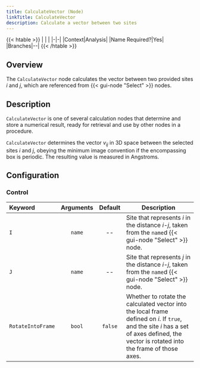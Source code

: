 ```yaml
---
title: CalculateVector (Node)
linkTitle: CalculateVector
description: Calculate a vector between two sites
---
```


{{< htable >}}
| | |
|-|-|
|Context|Analysis|
|Name Required?|Yes|
|Branches|--|
{{< /htable >}}

## Overview

The `CalculateVector` node calculates the vector between two provided sites $i$ and $j$, which are referenced from {{< gui-node "Select" >}} nodes.

## Description

`CalculateVector` is one of several calculation nodes that determine and store a numerical result, ready for retrieval and use by other nodes in a procedure.

`CalculateVector` determines the vector $v_{ij}$ in 3D space between the selected sites $i$ and $j$, obeying the minimum image convention if the encompassing box is periodic. The resulting value is measured in Angstroms.

## Configuration

### Control

|Keyword|Arguments|Default|Description|
|:------|:--:|:-----:|-----------|
|`I`|`name`|--|Site that represents $i$ in the distance $i$-$j$, taken from the `name`d {{< gui-node "Select" >}} node.|
|`J`|`name`|--|Site that represents $j$ in the distance $i$-$j$, taken from the `name`d {{< gui-node "Select" >}} node.|
|`RotateIntoFrame`|`bool`|`false`|Whether to rotate the calculated vector into the local frame defined on $i$. If `true`, and the site $i$ has a set of axes defined, the vector is rotated into the frame of those axes.|
